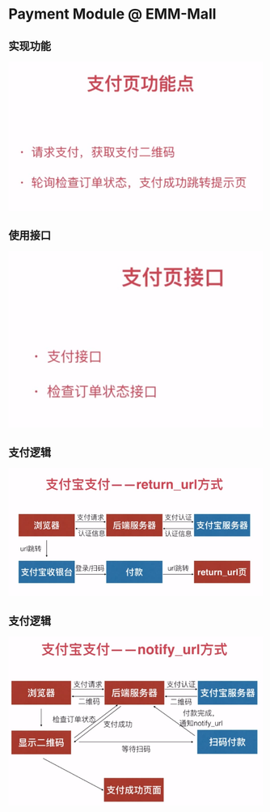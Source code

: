 # Payment Module @ EMM-Mall


## 实现功能
![PaymentModule - Features](images/PaymentModule/Features.png)

## 使用接口
![PaymentModule - Service](images/PaymentModule/Interface.png)

## 支付逻辑
![PaymentModule - Alipay Return Url](images/PaymentModule/AlipayReturnUrl.png)
## 支付逻辑
![PaymentModule - Alipay Notify Url](images/PaymentModule/AlipayNotifyUrl.png)
